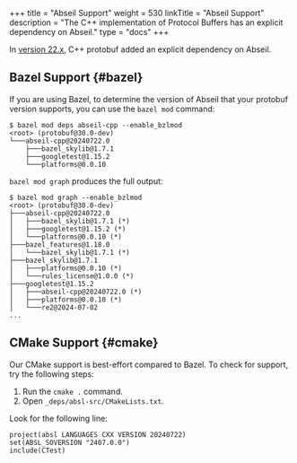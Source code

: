 +++
title = "Abseil Support"
weight = 530
linkTitle = "Abseil Support"
description = "The C++ implementation of Protocol Buffers has an explicit dependency on Abseil."
type = "docs"
+++

In [version 22.x](/news/v22#abseil-dep), C++ protobuf
added an explicit dependency on Abseil.

## Bazel Support {#bazel}

If you are using Bazel, to determine the version of Abseil that your protobuf
version supports, you can use the `bazel mod` command:

```shell
$ bazel mod deps abseil-cpp --enable_bzlmod
<root> (protobuf@30.0-dev)
└───abseil-cpp@20240722.0
    ├───bazel_skylib@1.7.1
    ├───googletest@1.15.2
    └───platforms@0.0.10
```

`bazel mod graph` produces the full output:

```shell
$ bazel mod graph --enable_bzlmod
<root> (protobuf@30.0-dev)
├───abseil-cpp@20240722.0
│   ├───bazel_skylib@1.7.1 (*)
│   ├───googletest@1.15.2 (*)
│   └───platforms@0.0.10 (*)
├───bazel_features@1.18.0
│   └───bazel_skylib@1.7.1 (*)
├───bazel_skylib@1.7.1
│   ├───platforms@0.0.10 (*)
│   └───rules_license@1.0.0 (*)
├───googletest@1.15.2
│   ├───abseil-cpp@20240722.0 (*)
│   ├───platforms@0.0.10 (*)
│   └───re2@2024-07-02
...
```

## CMake Support {#cmake}

Our CMake support is best-effort compared to Bazel. To check for support, try
the following steps:

1.  Run the `cmake .` command.
2.  Open `_deps/absl-src/CMakeLists.txt`.

Look for the following line:

```
project(absl LANGUAGES CXX VERSION 20240722)
set(ABSL_SOVERSION "2407.0.0")
include(CTest)
```
